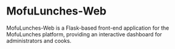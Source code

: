# MofuLunches-Web
MofuLunches-Web is a Flask-based front-end application for the MofuLunches platform, providing an interactive dashboard for administrators and cooks.

